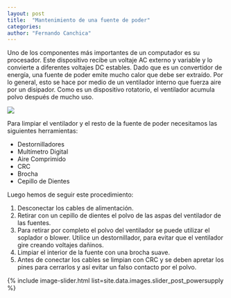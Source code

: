 ```yaml
---
layout: post
title:  "Mantenimiento de una fuente de poder"
categories:  
author: "Fernando Canchica" 
---
```


Uno de los componentes más importantes de un computador es su procesador. Este dispositivo recibe un voltaje AC externo y variable y lo convierte a diferentes voltajes DC estables. Dado que es un convertidor de energía, una fuente de poder emite mucho calor que debe ser extraído. Por lo general, esto se hace por medio de un ventilador interno que fuerza aire por un disipador. Como es un dispositivo rotatorio, el ventilador acumula polvo después de mucho uso. 

<img src="{{ site.baseurl }}/assets/img/posts/tutorials/powersupply-1.png">

Para limpiar el ventilador y el resto de la fuente de poder necesitamos las siguientes herramientas:

- Destornilladores
- Multímetro Digital
- Aire Comprimido
- CRC
- Brocha
- Cepillo de Dientes

Luego hemos de seguir este procedimiento:

1. Desconectar los cables de alimentación.
2. Retirar con un cepillo de dientes el polvo de las aspas del ventilador de las fuentes.
3. Para retirar por completo el polvo del ventilador se puede utilizar el soplador o blower. Utilice un destornillador, para evitar que el ventilador gire creando voltajes dañinos.
4. Limpiar el interior de la fuente con una brocha suave.
5. Antes de conectar los cables se limpian con CRC y se deben apretar los pines para cerrarlos y así evitar un falso contacto por el polvo.

{% include image-slider.html list=site.data.images.slider_post_powersupply %}

